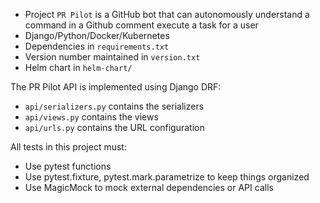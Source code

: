 - Project `PR Pilot` is a GitHub bot that can autonomously understand a command in a Github comment execute a task for a user
- Django/Python/Docker/Kubernetes
- Dependencies in `requirements.txt`
- Version number maintained in `version.txt`
- Helm chart in `helm-chart/`

The PR Pilot API is implemented using Django DRF:
- `api/serializers.py` contains the serializers
- `api/views.py` contains the views
- `api/urls.py` contains the URL configuration

All tests in this project must:
- Use pytest functions
- Use pytest.fixture, pytest.mark.parametrize to keep things organized
- Use MagicMock to mock external dependencies or API calls